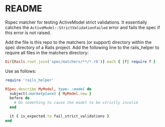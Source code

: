 # README

Rspec matcher for testing ActiveModel strict validations.
It essentially catches the `ActiveModel::StrictValidationFailed` error and fails the spec if this error is not raised.

Add the file is this repo to the matchers (or support) directory within the spec directory of a Rails project.
Add the following line to the rails_helper to require all files in the matchers directory:

```ruby
Dir[Rails.root.join('spec/matchers/**/*.rb')].each { |f| require f }
```

Use as follows:

```ruby
require 'rails_helper'

RSpec.describe MyModel, type: :model do
  subject(:marketplace) { MyModel.new }
  before do
    # Do something to cause the model to be strictly invalid
  end

  it { is_expected.to fail_strict_validations }
end
```
